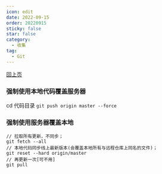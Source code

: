 ```yaml
---
icon: edit
date: 2022-09-15
order: 20220915
sticky: false
star: false
category:
  - 收集
tag:
  - Git
---
```


[回上页](../)

### 强制使用本地代码覆盖服务器

cd 代码目录
`git push origin master --force`

### 强制使用服务器覆盖本地

```
// 拉取所有更新，不同步；
git fetch --all
// 本地代码同步线上最新版本(会覆盖本地所有与远程仓库上同名的文件)；
git reset --hard origin/master
// 再更新一次[可不用]
git pull
```
